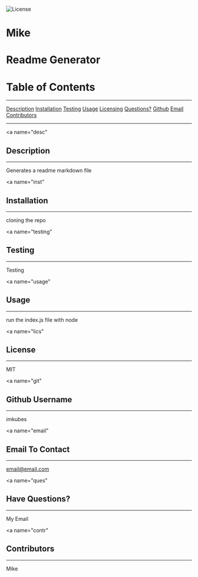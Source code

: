   
  ![License](https://img.shields.io/badge/license-MIT-green)
  
  # Mike
  # Readme Generator

  # Table of Contents
  _____________________
  [Description](#desc)
  [Installation](#inst)
  [Testing](#testing)
  [Usage](#usage)
  [Licensing](#lics)
  [Questions?](#ques)
  [Github](#git)
  [Email](#email)
  [Contributors](#contr)

  ______________________
  <a name="desc"</a>
  ## Description
  ______________________
  
  Generates a readme markdown file

  <a name="inst"</a>
  ## Installation
  ______________________
  
  cloning the repo

  <a name="testing"</a>
  ## Testing
  ______________________

  Testing

  <a name="usage"</a>
  ## Usage
  ______________________

  run the index.js file with node

  <a name="lics"</a>
  ## License
  ______________________

  MIT

  <a name="git"</a>
  ## Github Username
  _______________________

  imkubes

  <a name="email"</a>
  ## Email To Contact
  _______________________

  email@email.com

  <a name="ques"</a>
  ## Have Questions?
  _______________________

  My Email
  
  <a name="contr"</a>
  ## Contributors
  _______________________
  
  Mike